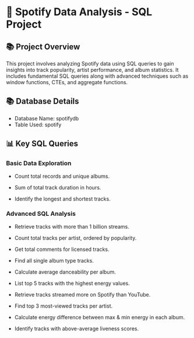 # 🎵 Spotify Data Analysis - SQL Project
## 📚 Project Overview
This project involves analyzing Spotify data using SQL queries to gain insights into track popularity, artist performance, and album statistics. It includes fundamental SQL queries along with advanced techniques such as window functions, CTEs, and aggregate functions.
## 📚 Database Details
* Database Name: spotifydb
* Table Used: spotify
## 📊 Key SQL Queries

### Basic Data Exploration

* Count total records and unique albums.

* Sum of total track duration in hours.

* Identify the longest and shortest tracks.

### Advanced SQL Analysis

* Retrieve tracks with more than 1 billion streams.

* Count total tracks per artist, ordered by popularity.

* Get total comments for licensed tracks.

* Find all single album type tracks.

* Calculate average danceability per album.

* List top 5 tracks with the highest energy values.

* Retrieve tracks streamed more on Spotify than YouTube.

* Find top 3 most-viewed tracks per artist.

* Calculate energy difference between max & min energy in each album.

* Identify tracks with above-average liveness scores.
